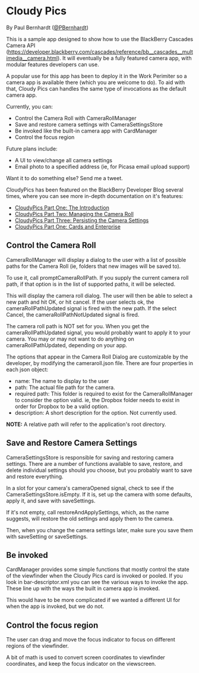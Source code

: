 Cloudy Pics
===========

By Paul Bernhardt ([@PBernhardt](https://twitter.com/PBernhardt "PBernhardt on Twitter"))

This is a sample app designed to show how to use the BlackBerry Cascades Camera API (https://developer.blackberry.com/cascades/reference/bb__cascades__multimedia__camera.html). It will eventually be a fully featured camera app, with modular features developers can use.

A popular use for this app has been to deploy it in the Work Perimiter so a camera app is available there (which you are welcome to do). To aid with that, Cloudy Pics can handles the same type of invocations as the default camera app.

Currently, you can:
* Control the Camera Roll with CameraRollManager
* Save and restore camera settings with CameraSettingsStore
* Be invoked like the built-in camera app with CardManager
* Control the focus region

Future plans include:
* A UI to view/change all camera settings
* Email photo to a specified address (ie, for Picasa email upload support)

Want it to do something else? Send me a tweet.

CloudyPics has been featured on the BlackBerry Developer Blog several times, where you can see more in-depth documentation on it's features:
* [CloudyPics Part One: The Introduction](http://devblog.blackberry.com/2013/10/cloudy-pics-part-1-the-introduction/)
* [CloudyPics Part Two: Managing the Camera Roll](http://devblog.blackberry.com/2013/10/cloudy-pics-part-2-managing-the-camera-roll/)
* [CloudyPics Part Three: Persisting the Camera Settings](http://devblog.blackberry.com/2013/12/cloudy-pics-part-3-persisting-camera-settings/)
* [CloudyPics Part One: Cards and Enterprise](http://devblog.blackberry.com/2014/01/cloudy-pics-part-4-cards-and-enterprise/)

Control the Camera Roll
-----------------------
CameraRollManager will display a dialog to the user with a list of possible paths for the Camera Roll (ie, folders that new images will be saved to).

To use it, call promptCameraRollPath. If you supply the current camera roll path, if that option is in the list of supported paths, it will be selected.

This will display the camera roll dialog. The user will then be able to select a new path and hit OK, or hit cancel. If the user selects ok, the cameraRollPathUpdated signal is fired with the new path. If the select Cancel, the cameraRollPathNotUpdated signal is fired.

The camera roll path is NOT set for you. When you get the cameraRollPathUpdated signal, you would probably want to apply it to your camera. You may or may not want to do anything on cameraRollPathUpdated, depending on your app.

The options that appear in the Camera Roll Dialog are customizable by the developer, by modifying the cameraroll.json file. There are four properties in each json object:
* name: The name to display to the user
* path: The actual file path for the camera.
* required path: This folder is required to exist for the CameraRollManager to consider the option valid. ie, the Dropbox folder needs to exist in order for Dropbox to be a valid option.
* description: A short description for the option. Not currently used.

__NOTE:__ A relative path will refer to the application's root directory.

Save and Restore Camera Settings
--------------------------------
CameraSettingsStore is responsible for saving and restoring camera settings. There are a number of functions available to save, restore, and delete individual settings should you choose, but you probably want to save and restore everything.

In a slot for your camera's cameraOpened signal, check to see if the CameraSettingsStore.isEmpty. If it is, set up the camera with some defaults, apply it, and save with saveSettings.

If it's not empty, call restoreAndApplySettings, which, as the name suggests, will restore the old settings and apply them to the camera.

Then, when you change the camera settings later, make sure you save them with saveSetting or saveSettings.

Be invoked
----------
CardManager provides some simple functions that mostly control the state of the viewfinder when the Cloudy Pics card is invoked or pooled. If you look in bar-descriptor.xml you can see the various ways to invoke the app. These line up with the ways the built in camera app is invoked.

This would have to be more complicated if we wanted a different UI for when the app is invoked, but we do not.

Control the focus region
------------------------
The user can drag and move the focus indicator to focus on different regions of the viewfinder. 

A bit of math is used to convert screen coordinates to viewfinder coordinates, and keep the focus indicator on the viewscreen.
